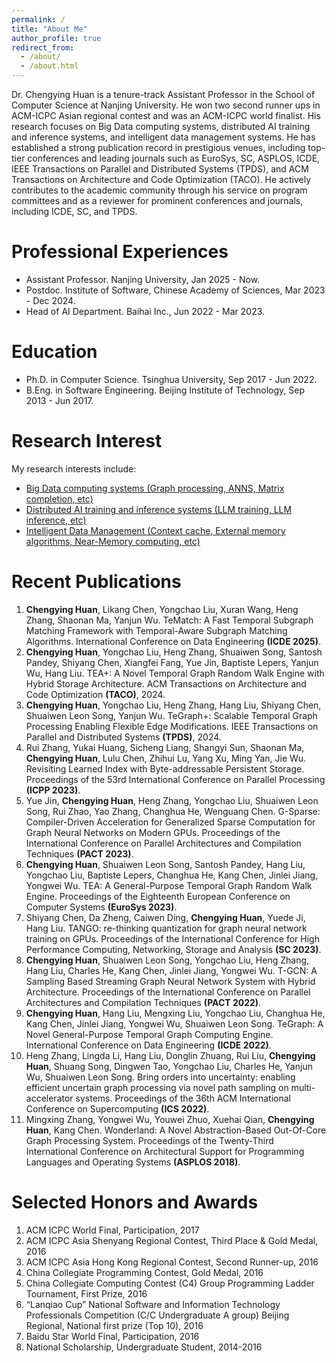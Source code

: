 ```yaml
---
permalink: /
title: "About Me"
author_profile: true
redirect_from: 
  - /about/
  - /about.html
---
```


Dr. Chengying Huan is a tenure-track Assistant Professor in the School of Computer Science at Nanjing University. He won two second runner ups in ACM-ICPC Asian regional contest and was an ACM-ICPC world finalist. His research focuses on Big Data computing systems, distributed AI training and inference systems, and intelligent data management systems. He has established a strong publication record in prestigious venues, including top-tier conferences and leading journals such as EuroSys, SC, ASPLOS, ICDE, IEEE Transactions on Parallel and Distributed Systems (TPDS), and ACM Transactions on Architecture and Code Optimization (TACO).
He actively contributes to the academic community through his service on program committees and as a reviewer for prominent conferences and journals, including ICDE, SC, and TPDS. 


Professional Experiences
======
* Assistant Professor. Nanjing University, Jan 2025 - Now.
* Postdoc. Institute of Software, Chinese Academy of Sciences, Mar 2023 - Dec 2024.
* Head of AI Department. Baihai Inc., Jun 2022 - Mar 2023.

Education
======
* Ph.D. in Computer Science. Tsinghua University, Sep 2017 - Jun 2022.
* B.Eng. in Software Engineering. Beijing Institute of Technology, Sep 2013 - Jun 2017.

Research Interest
======
My research interests include: 

* [Big Data computing systems (Graph processing, ANNS, Matrix completion, etc)](#40)
* [Distributed AI training and inference systems (LLM training, LLM inference, etc)](#40)
* [Intelligent Data Management (Context cache, External memory algorithms, Near-Memory computing, etc)](#40)


Recent Publications
======
1. **Chengying Huan**, Likang Chen, Yongchao Liu, Xuran Wang, Heng Zhang, Shaonan Ma, Yanjun Wu. TeMatch: A Fast Temporal Subgraph Matching Framework with Temporal-Aware Subgraph Matching Algorithms. International Conference on Data Engineering **(ICDE 2025)**.
1. **Chengying Huan**, Yongchao Liu, Heng Zhang, Shuaiwen Song, Santosh Pandey, Shiyang Chen, Xiangfei Fang, Yue Jin, Baptiste Lepers, Yanjun Wu, Hang Liu. TEA+: A Novel Temporal Graph Random Walk Engine with Hybrid Storage Architecture. ACM Transactions on Architecture and Code Optimization **(TACO)**, 2024.
1. **Chengying Huan**, Yongchao Liu, Heng Zhang, Hang Liu, Shiyang Chen, Shuaiwen Leon Song, Yanjun Wu. TeGraph+: Scalable Temporal Graph Processing Enabling Flexible Edge Modifications. IEEE Transactions on Parallel and Distributed Systems **(TPDS)**, 2024.
1. Rui Zhang, Yukai Huang, Sicheng Liang, Shangyi Sun, Shaonan Ma, **Chengying Huan**, Lulu Chen, Zhihui Lu, Yang Xu, Ming Yan, Jie Wu.
Revisiting Learned Index with Byte-addressable Persistent Storage. Proceedings of the 53rd International Conference on Parallel Processing **(ICPP 2023)**.
1. Yue Jin, **Chengying Huan**, Heng Zhang, Yongchao Liu, Shuaiwen Leon Song, Rui Zhao, Yao Zhang, Changhua He, Wenguang Chen. G-Sparse: Compiler-Driven Acceleration for Generalized Sparse Computation for Graph Neural Networks on Modern GPUs. Proceedings of the International Conference on Parallel Architectures and Compilation Techniques **(PACT 2023)**.
1. **Chengying Huan**, Shuaiwen Leon Song, Santosh Pandey, Hang Liu, Yongchao Liu, Baptiste Lepers, Changhua He, Kang Chen, Jinlei Jiang, Yongwei Wu. TEA: A General-Purpose Temporal Graph Random Walk Engine. Proceedings of the Eighteenth European Conference on Computer Systems **(EuroSys 2023)**.
1. Shiyang Chen, Da Zheng, Caiwen Ding, **Chengying Huan**, Yuede Ji, Hang Liu. TANGO: re-thinking quantization for graph neural network training on GPUs. Proceedings of the International Conference for High Performance Computing, Networking, Storage and Analysis **(SC 2023)**.
1. **Chengying Huan**, Shuaiwen Leon Song, Yongchao Liu, Heng Zhang, Hang Liu, Charles He, Kang Chen, Jinlei Jiang, Yongwei Wu. T-GCN: A Sampling Based Streaming Graph Neural Network System with Hybrid Architecture. Proceedings of the International Conference on Parallel Architectures and Compilation Techniques **(PACT 2022)**.
1. **Chengying Huan**, Hang Liu, Mengxing Liu, Yongchao Liu, Changhua He, Kang Chen, Jinlei Jiang, Yongwei Wu, Shuaiwen Leon Song. TeGraph: A Novel General-Purpose Temporal Graph Computing Engine. International Conference on Data Engineering **(ICDE 2022)**.
1. Heng Zhang, Lingda Li, Hang Liu, Donglin Zhuang, Rui Liu, **Chengying Huan**, Shuang Song, Dingwen Tao, Yongchao Liu, Charles He, Yanjun Wu, Shuaiwen Leon Song. Bring orders into uncertainty: enabling efficient uncertain graph processing via novel path sampling on multi-accelerator systems. Proceedings of the 36th ACM International Conference on Supercomputing **(ICS 2022)**.
1. Mingxing Zhang, Yongwei Wu, Youwei Zhuo, Xuehai Qian, **Chengying Huan**, Kang Chen. Wonderland: A Novel Abstraction-Based Out-Of-Core Graph Processing System. Proceedings of the Twenty-Third International Conference on Architectural Support for Programming Languages and Operating Systems **(ASPLOS 2018)**. 

Selected Honors and Awards
======

1. ACM ICPC World Final, Participation, 2017
1. ACM ICPC Asia Shenyang Regional Contest, Third Place & Gold Medal, 2016
1. ACM ICPC Asia Hong Kong Regional Contest, Second Runner-up, 2016
1. China Collegiate Programming Contest, Gold Medal, 2016
1. China Collegiate Computing Contest (C4) Group Programming Ladder Tournament, First Prize, 2016
1. “Lanqiao Cup” National Software and Information Technology Professionals Competition (C/C Undergraduate A group) Beijing Regional, National first prize (Top 10), 2016
1. Baidu Star World Final, Participation, 2016
1. National Scholarship, Undergraduate Student, 2014-2016
